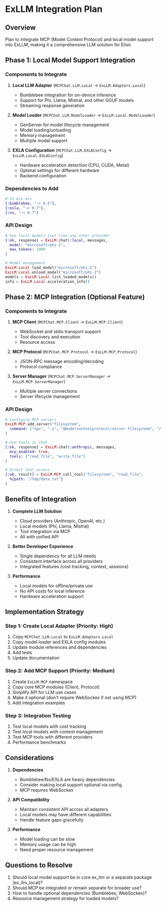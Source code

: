 # ExLLM Integration Plan

## Overview

Plan to integrate MCP (Model Context Protocol) and local model support into ExLLM, making it a comprehensive LLM solution for Elixir.

## Phase 1: Local Model Support Integration

### Components to Integrate
1. **Local LLM Adapter** (`MCPChat.LLM.Local` → `ExLLM.Adapters.Local`)
   - Bumblebee integration for on-device inference
   - Support for Phi, Llama, Mistral, and other GGUF models
   - Streaming response generation

2. **Model Loader** (`MCPChat.LLM.ModelLoader` → `ExLLM.Local.ModelLoader`)
   - GenServer for model lifecycle management
   - Model loading/unloading
   - Memory management
   - Multiple model support

3. **EXLA Configuration** (`MCPChat.LLM.EXLAConfig` → `ExLLM.Local.EXLAConfig`)
   - Hardware acceleration detection (CPU, CUDA, Metal)
   - Optimal settings for different hardware
   - Backend configuration

### Dependencies to Add
```elixir
# In mix.exs
{:bumblebee, "~> 0.5"},
{:exla, "~> 0.7"},
{:nx, "~> 0.7"}
```

### API Design
```elixir
# Use local models just like any other provider
{:ok, response} = ExLLM.chat(:local, messages, 
  model: "microsoft/phi-2",
  max_tokens: 1000
)

# Model management
ExLLM.Local.load_model("microsoft/phi-2")
ExLLM.Local.unload_model("microsoft/phi-2")
models = ExLLM.Local.list_loaded_models()
info = ExLLM.Local.acceleration_info()
```

## Phase 2: MCP Integration (Optional Feature)

### Components to Integrate
1. **MCP Client** (`MCPChat.MCP.Client` → `ExLLM.MCP.Client`)
   - WebSocket and stdio transport support
   - Tool discovery and execution
   - Resource access

2. **MCP Protocol** (`MCPChat.MCP.Protocol` → `ExLLM.MCP.Protocol`)
   - JSON-RPC message encoding/decoding
   - Protocol compliance

3. **Server Manager** (`MCPChat.MCP.ServerManager` → `ExLLM.MCP.ServerManager`)
   - Multiple server connections
   - Server lifecycle management

### API Design
```elixir
# Configure MCP servers
ExLLM.MCP.add_server("filesystem", 
  command: ["npx", "-y", "@modelcontextprotocol/server-filesystem", "/tmp"]
)

# Use tools in chat
{:ok, response} = ExLLM.chat(:anthropic, messages,
  mcp_enabled: true,
  tools: ["read_file", "write_file"]
)

# Direct tool access
{:ok, result} = ExLLM.MCP.call_tool("filesystem", "read_file", 
  %{path: "/tmp/data.txt"}
)
```

## Benefits of Integration

1. **Complete LLM Solution**
   - Cloud providers (Anthropic, OpenAI, etc.)
   - Local models (Phi, Llama, Mistral)
   - Tool integration via MCP
   - All with unified API

2. **Better Developer Experience**
   - Single dependency for all LLM needs
   - Consistent interface across all providers
   - Integrated features (cost tracking, context, sessions)

3. **Performance**
   - Local models for offline/private use
   - No API costs for local inference
   - Hardware acceleration support

## Implementation Strategy

### Step 1: Create Local Adapter (Priority: High)
1. Copy `MCPChat.LLM.Local` to `ExLLM.Adapters.Local`
2. Copy model loader and EXLA config modules
3. Update module references and dependencies
4. Add tests
5. Update documentation

### Step 2: Add MCP Support (Priority: Medium)
1. Create `ExLLM.MCP` namespace
2. Copy core MCP modules (Client, Protocol)
3. Simplify API for LLM use cases
4. Make it optional (don't require WebSockex if not using MCP)
5. Add integration examples

### Step 3: Integration Testing
1. Test local models with cost tracking
2. Test local models with context management
3. Test MCP tools with different providers
4. Performance benchmarks

## Considerations

1. **Dependencies**
   - Bumblebee/Nx/EXLA are heavy dependencies
   - Consider making local support optional via config
   - MCP requires WebSockex

2. **API Compatibility**
   - Maintain consistent API across all adapters
   - Local models may have different capabilities
   - Handle feature gaps gracefully

3. **Performance**
   - Model loading can be slow
   - Memory usage can be high
   - Need proper resource management

## Questions to Resolve

1. Should local model support be in core ex_llm or a separate package (ex_llm_local)?
2. Should MCP be integrated or remain separate for broader use?
3. How to handle optional dependencies (Bumblebee, WebSockex)?
4. Resource management strategy for loaded models?